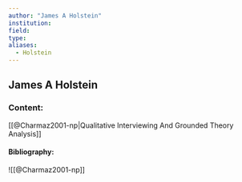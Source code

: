 ```yaml
---
author: "James A Holstein"
institution:
field:
type:
aliases:
  - Holstein
---
```


## James A Holstein

### Content:
[[@Charmaz2001-np|Qualitative Interviewing And Grounded Theory Analysis]]

#### Bibliography:

![[@Charmaz2001-np]]